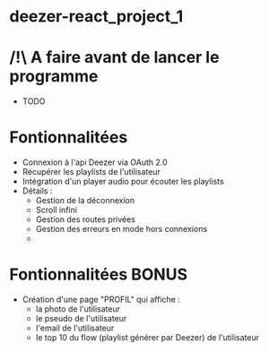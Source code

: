   # deezer-react_project_1
  # /!\ A faire avant de lancer le programme
  - TODO

  # Fontionnalitées 
  - Connexion à l'api Deezer via OAuth 2.0
  - Récupérer les playlists de l'utilisateur
  - Intégration d'un player audio pour écouter les playlists
  - Détails :
    - Gestion de la déconnexion
    - Scroll infini
    - Gestion des routes privées
    - Gestion des erreurs en mode hors connexions
    - 
  
  # Fontionnalitées BONUS
  - Création d'une page "PROFIL" qui affiche :
    - la photo de l'utilisateur
    - le pseudo de l'utilisateur
    - l'email de l'utilisateur
    - le top 10 du flow (playlist générer par Deezer) de l'utilisateur
